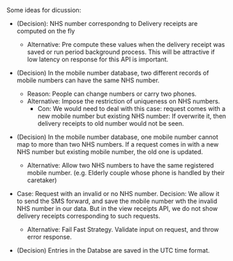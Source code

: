 Some ideas for dicussion:



* (Decision): NHS number correspondng to Delivery receipts are computed on the fly
    * Alternative: Pre compute these values when the delivery receipt was saved or run period background process. This will be attractive if low latency on response for this API is important. 

* (Decision) In the mobile number database, two different records of mobile numbers can have the same NHS number.
    * Reason: People can change numbers or carry two phones.
    * Alternative: Impose the restriction of uniqueness on NHS numbers.
        * Con: We would need to deal with this case: request comes with a new mobile number but existing NHS number: If overwrite it, then delivery receipts to old number would not be seen.

* (Decision) In the mobile number database, one mobile number cannot map to more than two NHS numbers. If a request comes in with a new NHS number but existing mobile number, the old one is updated.
    *  Alternative: Allow two NHS numbers to have the same registered mobile number. (e.g. Elderly couple whose phone is handled by their caretaker) 


* Case: Request  with an invalid or no NHS number. Decision: We allow it to send the SMS forward, and save the mobile number wth the invalid NHS number in our data. But in the view receipts API, we do not show delivery receipts corresponding to such requests.
    *  Alternative: Fail Fast Strategy. Validate input on request, and throw error response.

* (Decision) Entries in the Databse are saved in the UTC time format.




